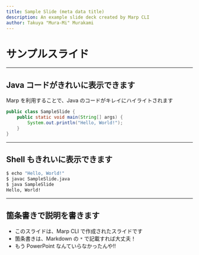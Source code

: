 ```yaml
---
title: Sample Slide (meta data title)
description: An example slide deck created by Marp CLI
author: Takuya "Mura-Mi" Murakami
---
```


# サンプルスライド <!-- markdownlint-disable MD025 -->

---

## Java コードがきれいに表示できます

Marp を利用することで、Java のコードがキレイにハイライトされます

```java
public class SampleSlide {
    public static void main(String[] args) {
        System.out.println("Hello, World!");
    }
}
```

---

## Shell もきれいに表示できます

```bash
$ echo "Hello, World!"
$ javac SampleSlide.java
$ java SampleSlide
Hello, World!
```

---

## 箇条書きで説明を書きます

* このスライドは、Marp CLI で作成されたスライドです
* 箇条書きは、Markdown の `*` で記載すれば大丈夫！
* もう PowerPoint なんていらなかったんや!!
